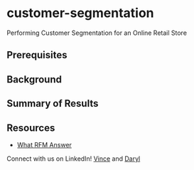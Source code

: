 # customer-segmentation
Performing Customer Segmentation for an Online Retail Store

## Prerequisites


## Background


## Summary of Results


## Resources
- [What RFM Answer](https://www.putler.com/rfm-analysis/)



Connect with us on LinkedIn! [Vince](https://www.linkedin.com/in/joseph-vince-vertulfo-65bb6a102/) and [Daryl](https://www.linkedin.com/in/daryl-tang-a4b07315a/)
